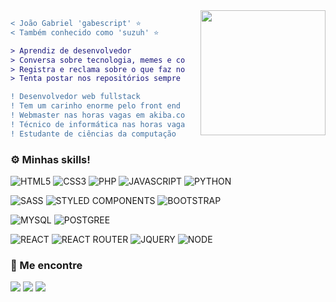 <img align="right" height="200" style="margin-left: 25px" src="https://i.pinimg.com/originals/c0/12/dd/c012dd6e30c2d6a9925a69af3891960d.gif"/>

```diff
< João Gabriel 'gabescript' ⭐
< Também conhecido como 'suzuh' ⭐

> Aprendiz de desenvolvedor
> Conversa sobre tecnologia, memes e coisas aleatórias
> Registra e reclama sobre o que faz no Twitter/X '@gabescript'
> Tenta postar nos repositórios sempre que poder

! Desenvolvedor web fullstack
! Tem um carinho enorme pelo front end
! Webmaster nas horas vagas em akiba.com.br
! Técnico de informática nas horas vagas em algum lugar
! Estudante de ciências da computação

```
### ⚙️ Minhas skills!

![HTML5](https://img.shields.io/badge/html5-%23E34F26.svg?style=for-the-badge&logo=html5&logoColor=white)
![CSS3](https://img.shields.io/badge/CSS3-1572B6?style=for-the-badge&logo=css3&logoColor=white)
![PHP](https://img.shields.io/badge/PHP-777BB4?style=for-the-badge&logo=php&logoColor=white)
![JAVASCRIPT](https://img.shields.io/badge/JavaScript-323330?style=for-the-badge&logo=javascript&logoColor=F7DF1E)
![PYTHON](https://img.shields.io/badge/Python-14354C?style=for-the-badge&logo=python&logoColor=white)

![SASS](https://img.shields.io/badge/Sass-CC6699?style=for-the-badge&logo=sass&logoColor=white)
![STYLED COMPONENTS](https://img.shields.io/badge/styled--components-DB7093?style=for-the-badge&logo=styled-components&logoColor=white)
![BOOTSTRAP](https://img.shields.io/badge/Bootstrap-563D7C?style=for-the-badge&logo=bootstrap&logoColor=white)

![MYSQL](https://img.shields.io/badge/MySQL-00000F?style=for-the-badge&logo=mysql&logoColor=white)
![POSTGREE](https://img.shields.io/badge/PostgreSQL-316192?style=for-the-badge&logo=postgresql&logoColor=white)

![REACT](https://img.shields.io/badge/React-20232A?style=for-the-badge&logo=react&logoColor=61DAFB)
![REACT ROUTER](https://img.shields.io/badge/React_Router-CA4245?style=for-the-badge&logo=react-router&logoColor=white)
![JQUERY](https://img.shields.io/badge/jQuery-0769AD?style=for-the-badge&logo=jquery&logoColor=white)
![NODE](https://img.shields.io/badge/Node.js-43853D?style=for-the-badge&logo=node.js&logoColor=white)

### 🔗 Me encontre
<a href="https://twitter.com/gabescript"><img src="https://img.shields.io/badge/Twitter-1DA1F2?style=for-the-badge&logo=twitter&logoColor=white"></img></a>
<a href="https://www.instagram.com/_gabescript/"><img src="https://img.shields.io/badge/Instagram-E4405F?style=for-the-badge&logo=instagram&logoColor=white"></img></a>
<a href="https://www.linkedin.com/in/joaogabrielleal/"><img src="https://img.shields.io/badge/LinkedIn-0077B5?style=for-the-badge&logo=linkedin&logoColor=white"></img></a>


